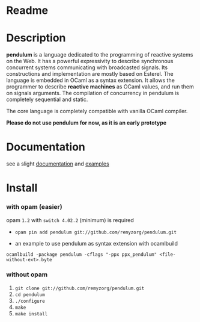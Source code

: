 

# Readme

# Description

**pendulum** is a language dedicated to the programming of reactive systems on the
 Web. It has a powerful expressivity to describe synchronous concurrent systems
 communicating with broadcasted signals. Its constructions and implementation
 are mostly based on Esterel. The language is embedded in OCaml as a syntax
 extension. It allows the programmer to describe **reactive machines** as OCaml
 values, and run them on signals arguments. The compilation of concurrency in pendulum is
 completely sequential and static.

The core language is completely compatible with vanilla OCaml compiler.

**Please do not use pendulum for now, as it is an early prototype**

# Documentation

see a slight [documentation](https://www.github.com/remyzorg/pendulum/wiki/Documentation) and [examples](examples/)


# Install

### with opam (easier)

opam `1.2` with `switch 4.02.2` (minimum) is required

* `opam pin add pendulum git://github.com/remyzorg/pendulum.git`

* an example to use pendulum as syntax extension with ocamlbuild

`ocamlbuild -package pendulum -cflags "-ppx ppx_pendulum" <file-without-ext>.byte`

### without opam

1. `git clone git://github.com/remyzorg/pendulum.git`
2. `cd pendulum`
3. `./configure`
4. `make`
5. `make install `
